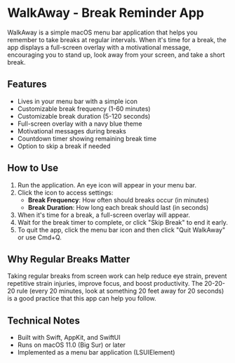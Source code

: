 # WalkAway - Break Reminder App

WalkAway is a simple macOS menu bar application that helps you remember to take breaks at regular intervals. When it's time for a break, the app displays a full-screen overlay with a motivational message, encouraging you to stand up, look away from your screen, and take a short break.

## Features

- Lives in your menu bar with a simple icon
- Customizable break frequency (1-60 minutes)
- Customizable break duration (5-120 seconds)
- Full-screen overlay with a navy blue theme
- Motivational messages during breaks
- Countdown timer showing remaining break time
- Option to skip a break if needed

## How to Use

1. Run the application. An eye icon will appear in your menu bar.
2. Click the icon to access settings:
   - **Break Frequency**: How often should breaks occur (in minutes)
   - **Break Duration**: How long each break should last (in seconds)
3. When it's time for a break, a full-screen overlay will appear.
4. Wait for the break timer to complete, or click "Skip Break" to end it early.
5. To quit the app, click the menu bar icon and then click "Quit WalkAway" or use Cmd+Q.

## Why Regular Breaks Matter

Taking regular breaks from screen work can help reduce eye strain, prevent repetitive strain injuries, improve focus, and boost productivity. The 20-20-20 rule (every 20 minutes, look at something 20 feet away for 20 seconds) is a good practice that this app can help you follow.

## Technical Notes

- Built with Swift, AppKit, and SwiftUI
- Runs on macOS 11.0 (Big Sur) or later
- Implemented as a menu bar application (LSUIElement) 
